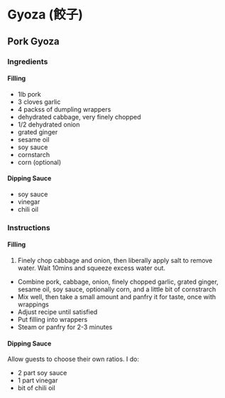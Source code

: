 # Gyoza (餃子)

## Pork Gyoza

### Ingredients

#### Filling
- 1lb pork
- 3 cloves garlic
- 4 packss of dumpling wrappers
- dehydrated cabbage, very finely chopped
- 1/2 dehydrated onion 
- grated ginger
- sesame oil
- soy sauce
- cornstarch
- corn (optional)

#### Dipping Sauce
- soy sauce
- vinegar
- chili oil

### Instructions

#### Filling
1. Finely chop cabbage and onion, then liberally apply salt to remove water. Wait 10mins and squeeze excess water out.
- Combine pork, cabbage, onion, finely chopped garlic, grated ginger, sesame oil, soy sauce, optionally corn, and a little bit of cornstrarch
- Mix well, then take a small amount and panfry it for taste, once with wrappings
- Adjust recipe until satisfied
- Put filling into wrappers
- Steam or panfry for 2-3 minutes

#### Dipping Sauce
Allow guests to choose their own ratios. I do:

- 2 part soy sauce
- 1 part vinegar
- bit of chili oil